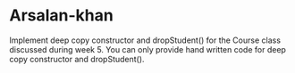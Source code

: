 # Arsalan-khan
Implement deep copy constructor and dropStudent() for the Course class discussed during week 5. You can only provide hand written code for deep copy constructor and dropStudent().

